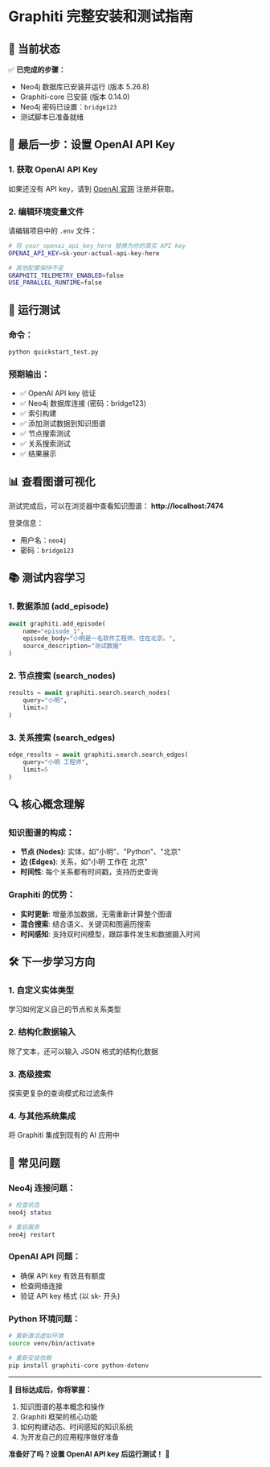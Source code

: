 # Graphiti 完整安装和测试指南

## 🎉 当前状态
✅ **已完成的步骤：**
- Neo4j 数据库已安装并运行 (版本 5.26.8)
- Graphiti-core 已安装 (版本 0.14.0)
- Neo4j 密码已设置：`bridge123`
- 测试脚本已准备就绪

## 🔧 最后一步：设置 OpenAI API Key

### 1. 获取 OpenAI API Key
如果还没有 API key，请到 [OpenAI 官网](https://platform.openai.com/api-keys) 注册并获取。

### 2. 编辑环境变量文件
请编辑项目中的 `.env` 文件：

```bash
# 将 your_openai_api_key_here 替换为你的真实 API key
OPENAI_API_KEY=sk-your-actual-api-key-here

# 其他配置保持不变
GRAPHITI_TELEMETRY_ENABLED=false
USE_PARALLEL_RUNTIME=false
```

## 🚀 运行测试

### 命令：
```bash
python quickstart_test.py
```

### 预期输出：
- ✅ OpenAI API key 验证
- ✅ Neo4j 数据库连接 (密码：bridge123)
- ✅ 索引构建
- ✅ 添加测试数据到知识图谱
- ✅ 节点搜索测试
- ✅ 关系搜索测试
- ✅ 结果展示

## 📊 查看图谱可视化

测试完成后，可以在浏览器中查看知识图谱：
**http://localhost:7474**

登录信息：
- 用户名：`neo4j`
- 密码：`bridge123`

## 📚 测试内容学习

### 1. 数据添加 (add_episode)
```python
await graphiti.add_episode(
    name="episode_1",
    episode_body="小明是一名软件工程师，住在北京。",
    source_description="测试数据"
)
```

### 2. 节点搜索 (search_nodes)
```python
results = await graphiti.search.search_nodes(
    query="小明",
    limit=3
)
```

### 3. 关系搜索 (search_edges)
```python
edge_results = await graphiti.search.search_edges(
    query="小明 工程师",
    limit=5
)
```

## 🔍 核心概念理解

### 知识图谱的构成：
- **节点 (Nodes)**: 实体，如"小明"、"Python"、"北京"
- **边 (Edges)**: 关系，如"小明 工作在 北京"
- **时间性**: 每个关系都有时间戳，支持历史查询

### Graphiti 的优势：
- **实时更新**: 增量添加数据，无需重新计算整个图谱
- **混合搜索**: 结合语义、关键词和图遍历搜索
- **时间感知**: 支持双时间模型，跟踪事件发生和数据摄入时间

## 🛠️ 下一步学习方向

### 1. 自定义实体类型
学习如何定义自己的节点和关系类型

### 2. 结构化数据输入
除了文本，还可以输入 JSON 格式的结构化数据

### 3. 高级搜索
探索更复杂的查询模式和过滤条件

### 4. 与其他系统集成
将 Graphiti 集成到现有的 AI 应用中

## 🚧 常见问题

### Neo4j 连接问题：
```bash
# 检查状态
neo4j status

# 重启服务
neo4j restart
```

### OpenAI API 问题：
- 确保 API key 有效且有额度
- 检查网络连接
- 验证 API key 格式 (以 sk- 开头)

### Python 环境问题：
```bash
# 重新激活虚拟环境
source venv/bin/activate

# 重新安装依赖
pip install graphiti-core python-dotenv
```

---

**🎯 目标达成后，你将掌握：**
1. 知识图谱的基本概念和操作
2. Graphiti 框架的核心功能
3. 如何构建动态、时间感知的知识系统
4. 为开发自己的应用程序做好准备

**准备好了吗？设置 OpenAI API key 后运行测试！** 🚀 